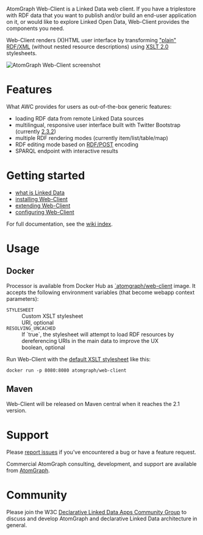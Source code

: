 AtomGraph Web-Client is a Linked Data web client. If you have a triplestore with RDF data that you want to publish
and/or build an end-user application on it, or would like to explore Linked Open Data, Web-Client provides the components you need.

Web-Client renders (X)HTML user interface by transforming ["plain" RDF/XML](https://jena.apache.org/documentation/io/rdf-output.html#rdfxml) (without nested resource descriptions)
using [XSLT 2.0](https://www.w3.org/TR/xslt20/) stylesheets.

![AtomGraph Web-Client screenshot](https://raw.github.com/AtomGraph/Web-Client/master/screenshot.jpg)

Features
========

What AWC provides for users as out-of-the-box generic features:
* loading RDF data from remote Linked Data sources
* multilingual, responsive user interface built with Twitter Bootstrap (currently [2.3.2](https://getbootstrap.com/2.3.2/))
* multiple RDF rendering modes (currently item/list/table/map)
* RDF editing mode based on [RDF/POST](http://www.lsrn.org/semweb/rdfpost.html) encoding
* SPARQL endpoint with interactive results

Getting started
===============

* [what is Linked Data](../../wiki/What-is-Linked-Data)
* [installing Web-Client](../../wiki/Installation)
* [extending Web-Client](../../wiki/Extending-Web-Client)
* [configuring Web-Client](../../wiki/Configuration)

For full documentation, see the [wiki index](../../wiki).

Usage
=====

Docker
------

Processor is available from Docker Hub as [`atomgraph/web-client](https://hub.docker.com/r/atomgraph/web-client/) image.
It accepts the following environment variables (that become webapp context parameters):

<dl>
    <dt><code>STYLESHEET</code></dt>
    <dd>Custom XSLT stylesheet</dd>
    <dd>URI, optional</dd>
    <dt><code>RESOLVING_UNCACHED</code></dt>
    <dd>If `true`, the stylesheet will attempt to load RDF resources by dereferencing URIs in the main data to improve the UX</dd>
    <dd>boolean, optional</dd>
</dl>

Run Web-Client with the [default XSLT stylesheet](blob/master/src/main/webapp/static/com/atomgraph/client/xsl/bootstrap/2.3.2/layout.xsl) like this:

    docker run -p 8080:8080 atomgraph/web-client

Maven
-----

Web-Client will be released on Maven central when it reaches the 2.1 version.

Support
=======

Please [report issues](../../issues) if you've encountered a bug or have a feature request.

Commercial AtomGraph consulting, development, and support are available from [AtomGraph](https://atomgraph.com).

Community
=========

Please join the W3C [Declarative Linked Data Apps Community Group](http://www.w3.org/community/declarative-apps/) to discuss
and develop AtomGraph and declarative Linked Data architecture in general.
